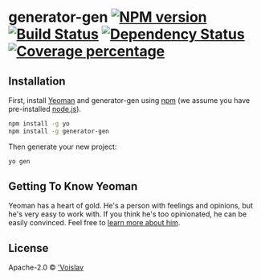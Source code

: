 # generator-gen [![NPM version][npm-image]][npm-url] [![Build Status][travis-image]][travis-url] [![Dependency Status][daviddm-image]][daviddm-url] [![Coverage percentage][coveralls-image]][coveralls-url]
> 

## Installation

First, install [Yeoman](http://yeoman.io) and generator-gen using [npm](https://www.npmjs.com/) (we assume you have pre-installed [node.js](https://nodejs.org/)).

```bash
npm install -g yo
npm install -g generator-gen
```

Then generate your new project:

```bash
yo gen
```

## Getting To Know Yeoman

Yeoman has a heart of gold. He&#39;s a person with feelings and opinions, but he&#39;s very easy to work with. If you think he&#39;s too opinionated, he can be easily convinced. Feel free to [learn more about him](http://yeoman.io/).

## License

Apache-2.0 © [&#39;Voislav]()


[npm-image]: https://badge.fury.io/js/generator-gen.svg
[npm-url]: https://npmjs.org/package/generator-gen
[travis-image]: https://travis-ci.org//generator-gen.svg?branch=master
[travis-url]: https://travis-ci.org//generator-gen
[daviddm-image]: https://david-dm.org//generator-gen.svg?theme=shields.io
[daviddm-url]: https://david-dm.org//generator-gen
[coveralls-image]: https://coveralls.io/repos//generator-gen/badge.svg
[coveralls-url]: https://coveralls.io/r//generator-gen
